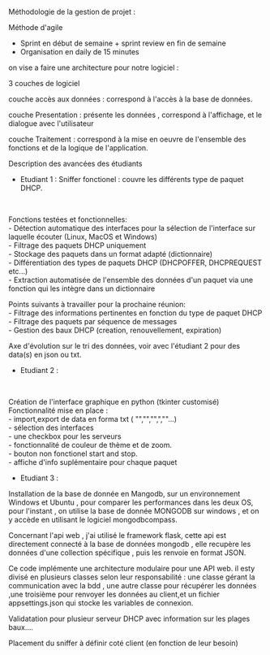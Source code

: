 Méthodologie de la gestion de projet  : 

Méthode d'agile 
- Sprint en début de semaine + sprint review en fin de semaine
- Organisation en daily de 15 minutes

on vise a faire une architecture pour notre logiciel :

3 couches  de logiciel 

couche accès aux données : correspond à l'accès à la base de données. 

couche Presentation : présente les données , correspond à l'affichage, et le dialogue avec l'utilisateur

couche Traitement : correspond à la mise en oeuvre de l'ensemble des fonctions et de la logique de l'application.


Description des avancées des étudiants


- Etudiant 1  : 
Sniffer fonctionel : couvre les différents type de paquet DHCP. 
<br/>

Fonctions testées et fonctionnelles:
<br/>
    - Détection automatique des interfaces pour la sélection de l'interface sur laquelle écouter (Linux, MacOS et Windows)
<br/>
    - Filtrage des paquets DHCP uniquement
<br/>
    - Stockage des paquets dans un format adapté (dictionnaire)
<br/>
    - Différentiation des types de paquets DHCP (DHCPOFFER, DHCPREQUEST etc...)
<br/>
    - Extraction automatisée de l'ensemble des données d'un paquet via une fonction qui les intègre dans un dictionnaire




Points suivants à travailler pour la prochaine réunion:
<br/>
    - Filtrage des informations pertinentes en fonction du type de paquet DHCP
    <br/>
    - Filtrage des paquets par séquence de messages
    <br/>
    - Gestion des baux DHCP (creation, renouvellement, expiration)

Axe d'évolution sur le tri des données, voir avec l'étudiant 2 pour des data(s) en json ou txt.

- Etudiant 2 : 
<br/>

Création de l'interface graphique en python (tkinter customisé)
<br/>
Fonctionnalité mise en place  : 
<br/>
    - import,export de data en forma txt ( "","","",",""...)
    <br/>
    - sélection des interfaces 
    <br/>
    - une checkbox pour les serveurs 
     <br/>
    - fonctionnalité de couleur de thème et de zoom.
     <br/>
    - bouton non fonctionel start and stop. 
     <br/>
    - affiche d'info suplémentaire pour chaque paquet 


- Etudiant 3 :

Installation de la base de donnée en Mangodb, sur un environnement Windows et Ubuntu , pour comparer les performances dans les deux OS, pour l'instant , on utilise la base de donnée MONGODB sur windows , et on y accède en utilisant le logiciel mongodbcompass.

Concernant l'api web , j'ai utilisé le framework flask, cette api est directement connecté à la base de données mongodb , elle recupère les données d'une collection spécifique , puis les renvoie en format JSON.

Ce code implémente une architecture modulaire pour une API web. il esty divisé en plusieurs classes selon leur responsabilité : une classe gérant la communication avec la bdd , une autre classe pour récupérer les données ,une troisième pour renvoyer les données au client,et un fichier appsettings.json qui stocke les variables de connexion.






Validatation pour plusieur serveur DHCP avec information sur les plages baux....

Placement du sniffer à définir coté client (en fonction de leur besoin)




